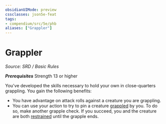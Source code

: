 ```yaml
---
obsidianUIMode: preview
cssclasses: json5e-feat
tags:
- compendium/src/5e/phb
aliases: ["Grappler"]
---
```

# Grappler
*Source: SRD / Basic Rules*  

***Prerequisites*** Strength 13 or higher

You've developed the skills necessary to hold your own in close-quarters grappling. You gain the following benefits:

- You have advantage on attack rolls against a creature you are grappling.  
- You can use your action to try to pin a creature [grappled](rules/conditions.md#grappled) by you. To do so, make another grapple check. If you succeed, you and the creature are both [restrained](rules/conditions.md#restrained) until the grapple ends.